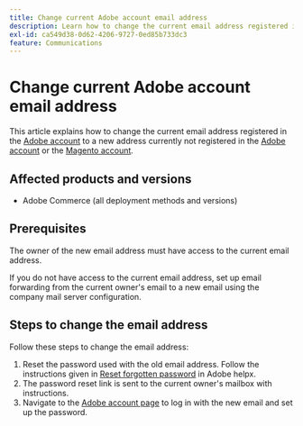 ```yaml
---
title: Change current Adobe account email address
description: Learn how to change the current email address registered in the Adobe account to a new address currently not registered in the Adobe account or the Magento account.
exl-id: ca549d38-0d62-4206-9727-0ed85b733dc3
feature: Communications
---
```

# Change current Adobe account email address

This article explains how to change the current email address registered in the [Adobe account](https://account.adobe.com/) to a new address currently not registered in the [Adobe account](https://account.adobe.com/) or the [Magento account](https://account.magento.com/).

## Affected products and versions

* Adobe Commerce (all deployment methods and versions)

## Prerequisites 

The owner of the new email address must have access to the current email address.

If you do not have access to the current email address, set up email forwarding from the current owner's email to a new email using the company mail server configuration.

## Steps to change the email address

Follow these steps to change the email address:

1. Reset the password used with the old email address. Follow the instructions given in [Reset forgotten password](https://helpx.adobe.com/manage-account/using/change-or-reset-password.html) in Adobe helpx.
1. The password reset link is sent to the current owner's mailbox with instructions.
1. Navigate to the [Adobe account page](https://account.adobe.com) to log in with the new email and set up the password.
